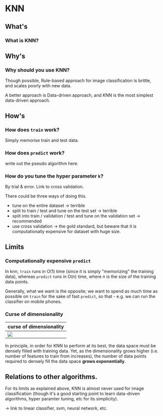 
# KNN
## What's

### What is KNN?


## Why's
### Why should you use KNN?
Though possible, Rule-based approach for image classification is brittle, and scales poorly with new data.

A better approach is Data-driven approach, and KNN is the most simplest data-driven approach.

## How's
### How does `train` work?
Simply memorise train and test data.

### How does `predict` work?
write out the pseudo algorithm here.

### How do you tune the hyper parameter `k`?
By trial & error. Link to cross validation. 

There could be three ways of doing this.
- tune on the entire dataset -> terrible
- split to train / test and tune on the test set -> terrible
- split into  train / validation / test and tune on the validation set -> recommended
- use cross validation -> the gold standard, but beware that it is computationally expensive for dataset with huge size. 

 
## Limits
### Computationally expensive `predict`
In knn, `train` runs in O(1) time (since it is simply "memorizing" the training data), whereas `predict`
 runs in O(n) time, where n is the size of the training data points. 

Generally, what we want is the opposite; we want to spend as much time as possible on `train`
 for the sake of fast `predict`, so that - e.g. we can run the classifier on mobile phones.
 
### Curse of dimensionality

curse of dimensionality |
--- |
![](https://s3.us-west-2.amazonaws.com/secure.notion-static.com/6d8d9446-70a0-44d2-8644-905adfa646a8/Untitled.png?X-Amz-Algorithm=AWS4-HMAC-SHA256&X-Amz-Credential=AKIAT73L2G45O3KS52Y5%2F20201020%2Fus-west-2%2Fs3%2Faws4_request&X-Amz-Date=20201020T071838Z&X-Amz-Expires=86400&X-Amz-Signature=deca1aefa1741fde6453ba832deb7777696641e3a2d26c2e85e5d24b52ce25c3&X-Amz-SignedHeaders=host&response-content-disposition=filename%20%3D%22Untitled.png%22)| 

In principle, in order for KNN to perform at its best, the data space must be densely filled with training data.
Yet, as the dimensionality grows higher (i.e. number of features to train from increases), the number of data points
required to densely fill the data space **grows exponentially**.


## Relations to other algorithms.
For its limits as explained above, KNN is almost never used for image classification 
(though it's a good starting point to learn data-driven algorithms, hyper paramter tuning, etc for its simplicity).

 -> link to linear classifier, svm, neural network, etc.
